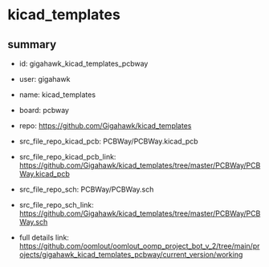 # kicad_templates
 
## summary 
* id: gigahawk_kicad_templates_pcbway
* user: gigahawk
* name: kicad_templates
* board: pcbway
* repo: https://github.com/Gigahawk/kicad_templates
* src_file_repo_kicad_pcb: PCBWay/PCBWay.kicad_pcb
* src_file_repo_kicad_pcb_link: https://github.com/Gigahawk/kicad_templates/tree/master/PCBWay/PCBWay.kicad_pcb


* src_file_repo_sch: PCBWay/PCBWay.sch
* src_file_repo_sch_link: https://github.com/Gigahawk/kicad_templates/tree/master/PCBWay/PCBWay.sch
* full details link: https://github.com/oomlout/oomlout_oomp_project_bot_v_2/tree/main/projects/gigahawk_kicad_templates_pcbway/current_version/working  







